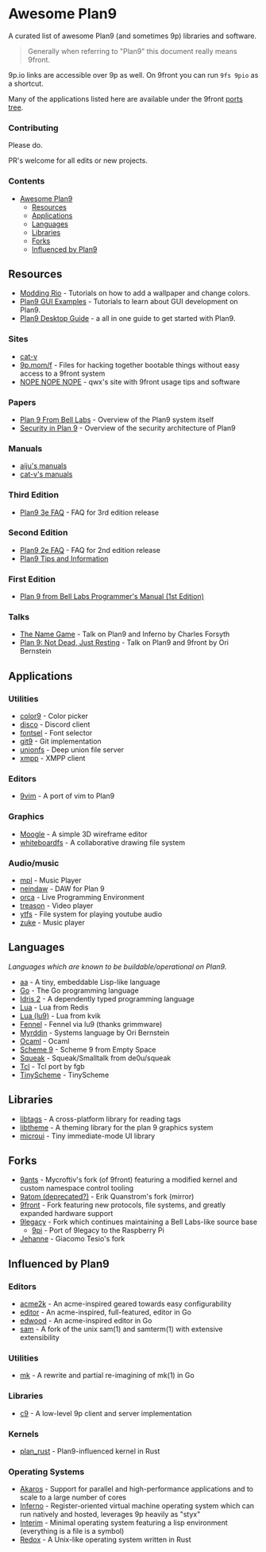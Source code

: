 # Awesome Plan9

A curated list of awesome Plan9 (and sometimes 9p) libraries and software.

> Generally when referring to "Plan9" this document really means 9front.

9p.io links are accessible over 9p as well. On 9front you can run `9fs 9pio` as a shortcut.

Many of the applications listed here are available under the 9front [ports tree](https://code.9front.org/hg/ports).

### Contributing

Please do.

PR's welcome for all edits or new projects.

### Contents

- [Awesome Plan9](#awesome-plan9)
  - [Resources](#resources)
  - [Applications](#applications)
  - [Languages](#languages)
  - [Libraries](#libraries)
  - [Forks](#forks)
  - [Influenced by Plan9](#influenced-by-plan9)

## Resources

* [Modding Rio](https://wiki.xxiivv.com/site/rio.html) - Tutorials on how to add a wallpaper and change colors.
* [Plan9 GUI Examples](https://wiki.xxiivv.com/site/plan9_c.html) - Tutorials to learn about GUI development on Plan9.
* [Plan9 Desktop Guide](https://pspodcasting.net/dan/blog/2019/plan9_desktop.html) - a all in one guide to get started with Plan9.

### Sites

* [cat-v](http://cat-v.org)
* [9p.mom/f](http://9p.mom/f) - Files for hacking together bootable things without easy access to a 9front system
* [NOPE NOPE NOPE](http://nopenopenope.net/) - qwx's site with 9front usage tips and software


### Papers

* [Plan 9 From Bell Labs](https://9p.io/sys/doc/9.pdf) - Overview of the Plan9 system itself
* [Security in Plan 9](https://9p.io/sys/doc/auth.pdf) - Overview of the security architecture of Plan9


### Manuals

* [aiju's manuals](http://man.aiju.de/)
* [cat-v's manuals](http://man.cat-v.org/9front/)

### Third Edition

* [Plan9 3e FAQ](http://www.fywss.com/plan9/plan9v3faq.html) - FAQ for 3rd edition release

### Second Edition

* [Plan9 2e FAQ](http://www.fywss.com/plan9/plan9v2faq.html) - FAQ for 2nd edition release
* [Plan9 Tips and Information](http://www.fywss.com/plan9/info/)

### First Edition

* [Plan 9 from Bell Labs Programmer's Manual (1st Edition)](http://doc.cat-v.org/plan_9/1st_edition/manual.pdf)

### Talks

* [The Name Game](https://youtu.be/3d1SHOCCDn0) - Talk on Plan9 and Inferno by Charles Forsyth
* [Plan 9: Not Dead, Just Resting](https://youtu.be/6m3GuoaxRNM) - Talk on Plan9 and 9front by Ori Bernstein

## Applications

### Utilities

* [color9](https://wiki.xxiivv.com/site/plan9_color.html) - Color picker
* [disco](https://github.com/henesy/disco) - Discord client
* [fontsel](https://git.sr.ht/~ft/fontsel) - Font selector
* [git9](https://github.com/oridb/git9) - Git implementation
* [unionfs](https://github.com/okvik/unionfs) - Deep union file server
* [xmpp](https://git.sr.ht/~ft/xmpp) - XMPP client

### Editors

* [9vim](https://vmsplice.net/9vim.html) - A port of vim to Plan9

### Graphics

* [Moogle](https://wiki.xxiivv.com/site/moogle.html) - A simple 3D wireframe editor
* [whiteboardfs](https://git.sr.ht/~amavect/whiteboardfs) - A collaborative drawing file system

### Audio/music

* [mpl](https://github.com/majiru/mpl) - Music Player
* [neindaw](https://git.sr.ht/~ft/neindaw) - DAW for Plan 9
* [orca](https://git.sr.ht/~ft/orca) - Live Programming Environment
* [treason](https://git.sr.ht/~ft/treason) - Video player
* [ytfs](https://github.com/majiru/ytfs) - File system for playing youtube audio
* [zuke](https://git.sr.ht/~ft/zuke) - Music player

## Languages

*Languages which are known to be buildable/operational on Plan9.*

* [aa](https://git.sr.ht/~ft/aa) - A tiny, embeddable Lisp-like language
* [Go](https://golang.org/) - The Go programming language
* [Idris 2](https://www.idris-lang.org/pages/download.html) - A dependently typed programming language
* [Lua](http://download.redis.io/releases/redis-3.0.1.tar.gz) - Lua from Redis
* [Lua (lu9)](https://sr.ht/~kvik/lu9/) - Lua from kvik
* [Fennel](https://fennel-lang.org/) - Fennel via lu9 (thanks grimmware)
* [Myrddin](https://myrlang.org/) - Systems language by Ori Bernstein
* [Ocaml](http://caml.inria.fr/pub/distrib/ocaml-4.07/ocaml-4.07.1.tar.gz) - Ocaml
* [Scheme 9](https://t3x.org/s9fes/) - Scheme 9 from Empty Space
* [Squeak](https://github.com/henesy/squeak) - Squeak/Smalltalk from de0u/squeak
* [Tcl](https://9p.io/sources/contrib/fgb/root/sys/src/cmd/tcl/) - Tcl port by fgb
* [TinyScheme](https://download.sourceforge.net/tinyscheme/tinyscheme-1.41.tar.gz) - TinyScheme

## Libraries

* [libtags](https://git.sr.ht/~ft/libtags) - A cross-platform library for reading tags
* [libtheme](https://github.com/Plan9-Archive/libtheme) - A theming library for the plan 9 graphics system
* [microui](https://git.sr.ht/~ft/microui) - Tiny immediate-mode UI library

## Forks

* [9ants](http://9gridchan.org/) - Mycroftiv's fork (of 9front) featuring a modified kernel and custom namespace control tooling
* [9atom (deprecated?)](http://mirror.postnix.pw/9atom/INSTALLERS/) - Erik Quanstrom's fork (mirror)
* [9front](http://9front.org/) - Fork featuring new protocols, file systems, and greatly expanded hardware support
* [9legacy](http://9legacy.org/) - Fork which continues maintaining a Bell Labs-like source base
  * [9pi](https://9p.io/sources/contrib/miller/) - Port of 9legacy to the Raspberry Pi
* [Jehanne](http://jehanne.io/) - Giacomo Tesio's fork

## Influenced by Plan9

### Editors

* [acme2k](https://github.com/karahobny/acme2k) - An acme-inspired geared towards easy configurability
* [editor](https://github.com/jmigpin/editor) - An acme-inspired, full-featured, editor in Go
* [edwood](https://github.com/rjkroege/edwood) - An acme-inspired editor in Go
* [sam](https://github.com/deadpixi/sam) - A fork of the unix sam(1) and samterm(1) with extensive extensibility

### Utilities

* [mk](https://github.com/dcjones/mk) - A rewrite and partial re-imagining of mk(1) in Go

### Libraries

* [c9](https://git.sr.ht/~ft/c9) - A low-level 9p client and server implementation

### Kernels

* [plan_rust](https://github.com/TheEnbyperor/plan_rust) - Plan9-influenced kernel in Rust

### Operating Systems

* [Akaros](http://www.akaros.org) - Support for parallel and high-performance applications and to scale to a large number of cores
* [Inferno](http://www.vitanuova.com/inferno/) - Register-oriented virtual machine operating system which can run natively and hosted, leverages 9p heavily as "styx"
* [Interim](https://github.com/mntmn/interim) - Minimal operating system featuring a lisp environment (everything is a file is a symbol)
* [Redox](https://www.redox-os.org/) - A Unix-like operating system written in Rust
